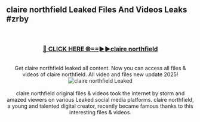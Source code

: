 ## claire northfield Leaked Files And Videos Leaks #zrby
<br>
<div align="center">
<h3><a href="https://watchclip.my.id/claire northfield" rel="nofollow">🔴 CLICK HERE 🌐==►►claire northfield</a></h3>
<br>
Get claire northfield leaked all content. Now you can access all files & videos of claire northfield. All video and files new update 2025!
<br>
<a href="https://watchclip.my.id/claire northfield" rel="nofollow" data-target="animated-image.originalLink"><img src="https://i.ibb.co.com/WyWwxjT/player-gif2.gif" alt="claire northfield Leaked" style="max-width: 100%; display: inline-block;" data-target="animated-image.originalImage"></a>
<br><br>
claire northfield original files & videos took the internet by storm and amazed viewers on various Leaked social media platforms. claire northfield, a young and talented digital creator, recently became famous thanks to this interesting files & videos.
</div>
<br>